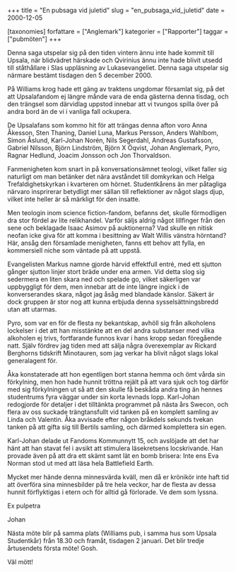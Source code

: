 +++
title = "En pubsaga vid juletid"
slug = "en_pubsaga_vid_juletid"
date = 2000-12-05

[taxonomies]
forfattare = ["Anglemark"]
kategorier = ["Rapporter"]
taggar = ["pubmöten"]
+++

Denna saga utspelar sig på den tiden vintern ännu inte hade kommit till Upsala, när blidvädret härskade och Qvirinius ännu inte hade blivit utsedd till ståthållare i Slas uppläsning av Lukasevangeliet. Denna saga utspelar sig närmare bestämt tisdagen den 5 december 2000.

<!-- more -->

På Williams krog hade ett gäng av traktens ungdomar församlat sig, på det att Upsalafandom ej längre månde vara de enda gästerna denna tisdag, och den trängsel som därvidlag uppstod innebar att vi tvungos spilla över på andra bord än de vi i vanliga fall ockupera.

De Upsalafans som kommo hit för att trängas denna afton voro Anna Åkesson, Sten Thaning, Daniel Luna, Markus Persson, Anders Wahlbom, Simon Åslund, Karl-Johan Norén, Nils Segerdahl, Andreas Gustafsson, Gabriel Nilsson, Björn Lindström, Björn X Öqvist, Johan Anglemark, Pyro, Ragnar Hedlund, Joacim Jonsson och Jon Thorvaldson.

Fanmenigheten kom snart in på konversationsämnet teologi, vilket faller sig naturligt om man betänker det nära avståndet till domkyrkan och Helga Trefaldighetskyrkan i kvarteren om hörnet. Studentkårens än mer påtagliga närvaro insprirerar betydligt mer sällan till reflektioner av något slags djup, vilket inte heller är så märkligt för den insatte.

Men teologin inom science fiction-fandom, befanns det, skulle förmodligen dra stor fördel av lite relikhandel. Varför säljs aldrig något lillfinger från den sene och beklagade Isaac Asimov på auktionerna? Vad skulle en nitisk neofan icke giva för att komma i besittning av Walt Willis vänstra hörntand? Här, ansåg den församlade menigheten, fanns ett behov att fylla, en kommersiell niche som väntade på att uppstå.

Evangelisten Markus namne gjorde härvid effektfull entré, med ett sjutton gånger sjutton linjer stort bräde under ena armen. Vid detta slog sig sedermera en liten skara ned och spelade go, vilket säkerligen var uppbyggligt för dem, men innebar att de inte längre ingick i de konverserandes skara, något jag åsåg med blandade känslor. Säkert är dock gruppen är stor nog att kunna erbjuda denna sysselsättningsbredd utan att utarmas.

Pyro, som var en för de flesta ny bekantskap, avhöll sig från alkoholens lockelser i det att han misstänkte att en del andra substanser med vilka alkoholen ej trivs, fortfarande funnos kvar i hans kropp sedan föregående natt. Själv fördrev jag tiden med att sälja några överexemplar av Rickard Berghorns tidskrift Minotauren, som jag verkar ha blivit något slags lokal generalagent för.

Åka konstaterade att hon egentligen bort stanna hemma och ömt vårda sin förkylning, men hon hade hunnit tröttna rejält på att vara sjuk och tog därför med sig förkylningen ut så att den skulle få beskåda andra ting än hennes studentrums fyra väggar under sin korta levnads lopp. Karl-Johan redogjorde för detaljer i det tilltänkta programmet på nästa års Swecon, och flera av oss suckade trängtansfullt vid tanken på en komplett samling av Linda och Valentin. Åka avvisade efter någon bråkdels sekunds tvekan tanken på att gifta sig till Bertils samling, och därmed komplettera sin egen.

Karl-Johan delade ut Fandoms Kommunnytt 15, och avslöjade att det har hänt att han stavat fel i avsikt att stimulera läsekretsens locskrivande. Han provade även på att dra ett skämt samt lät en bomb brisera: Inte ens Eva Norman stod ut med att läsa hela Battlefield Earth.

Mycket mer hände denna minnesvärda kväll, men då er krönikör inte haft tid att överföra sina minnesbilder på tre hela veckor, har de flesta av dessa hunnit förflyktigas i etern och för alltid gå förlorade. Ve dem som lyssna.

Ex pulpetra

Johan

Nästa möte blir på samma plats (Williams pub, i samma hus som Upsala Studentkår) från 18.30 och framåt, tisdagen 2 januari. Det blir tredje årtusendets första möte! Gosh.

Väl mött!
